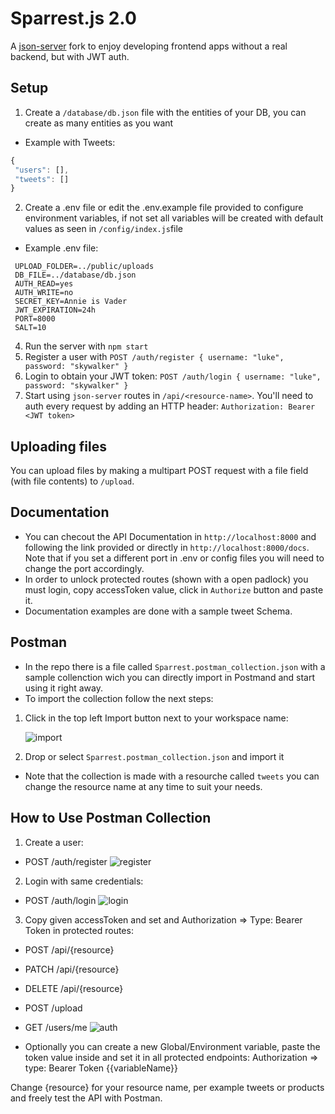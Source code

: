 # Sparrest.js 2.0

A [json-server](https://github.com/typicode/json-server) fork to enjoy developing frontend apps without a real backend, but with JWT auth.

## Setup

1. Create a `/database/db.json` file with the entities of your DB, you can create as many entities as you want

- Example with Tweets:

```js
{
 "users": [],
 "tweets": []
}

```

2. Create a .env file or edit the .env.example file provided to configure environment variables, if not set all variables will be created with default values as seen in `/config/index.js`file

- Example .env file:

```text
 UPLOAD_FOLDER=../public/uploads
 DB_FILE=../database/db.json
 AUTH_READ=yes
 AUTH_WRITE=no
 SECRET_KEY=Annie is Vader
 JWT_EXPIRATION=24h
 PORT=8000
 SALT=10
```

4. Run the server with `npm start`
5. Register a user with `POST /auth/register { username: "luke", password: "skywalker" }`
6. Login to obtain your JWT token: `POST /auth/login { username: "luke", password: "skywalker" }`
7. Start using `json-server` routes in `/api/<resource-name>`. You'll need to auth every request by adding an HTTP header: `Authorization: Bearer <JWT token>`

## Uploading files

You can upload files by making a multipart POST request with a file field (with file contents) to `/upload`.

## Documentation

- You can checout the API Documentation in `http://localhost:8000` and following the link provided or directly in `http://localhost:8000/docs`. Note that if you set a different port in .env or config files you will need to change the port accordingly.
- In order to unlock protected routes (shown with a open padlock) you must login, copy accessToken value, click in `Authorize` button and paste it.
- Documentation examples are done with a sample tweet Schema.

## Postman

- In the repo there is a file called `Sparrest.postman_collection.json` with a sample collenction wich you can directly import in Postmand and start using it right away.
- To import the collection follow the next steps:

1. Click in the top left Import button next to your workspace name:

   ![import](https://github.com/JoseAlbDR/sparrest.js/assets/128265706/72eea39e-7b2b-49b2-9edd-1e55daad498c)

2. Drop or select `Sparrest.postman_collection.json` and import it

- Note that the collection is made with a resourche called `tweets` you can change the resource name at any time to suit your needs.

## How to Use Postman Collection

1. Create a user:

- POST /auth/register
  ![register](https://github.com/JoseAlbDR/sparrest.js/assets/128265706/e70a6074-7da6-45b2-821e-7ab42f4e5981)

2. Login with same credentials:

- POST /auth/login
  ![login](https://github.com/JoseAlbDR/sparrest.js/assets/128265706/02c13071-b2ae-480f-8f96-3982cc797c07)

3. Copy given accessToken and set and Authorization => Type: Bearer Token in protected routes:

- POST /api/{resource}
- PATCH /api/{resource}
- DELETE /api/{resource}
- POST /upload
- GET /users/me
  ![auth](https://github.com/JoseAlbDR/sparrest.js/assets/128265706/f376f2c5-a22f-4931-ace4-358698fe8626)

- Optionally you can create a new Global/Environment variable, paste the token value inside and set it in all protected endpoints: Authorization => type: Bearer Token {{variableName}}

Change {resource} for your resource name, per example tweets or products and freely test the API with Postman.
